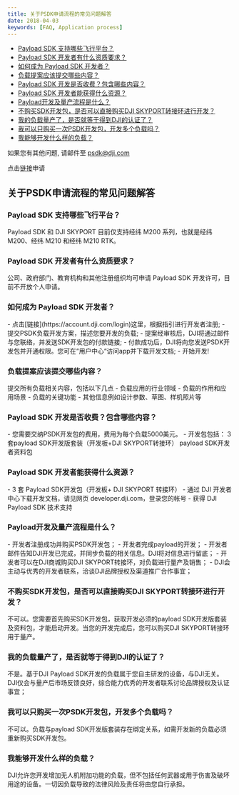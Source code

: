 ```yaml
---
title: 关于PSDK申请流程的常见问题解答
date: 2018-04-03
keywords: [FAQ, Application process]
---
```


* [Payload SDK 支持哪些飞行平台？](#2)
* [Payload SDK 开发者有什么资质要求？](#3)
* [如何成为 Payload SDK 开发者？](#4)
* [负载提案应该提交哪些内容？](#5)
* [Payload SDK 开发是否收费？包含哪些内容？](#6)
* [Payload SDK 开发者能获得什么资源？](#7)
* [Payload开发及量产流程是什么？](#8)
* [不购买SDK开发包，是否可以直接购买DJI SKYPORT转接环进行开发？](#9)
* [我的负载量产了，是否就等于得到DJI的认证了？](#10)
* [我可以只购买一次PSDK开发包，开发多个负载吗？](#11)
* [我能够开发什么样的负载？](#12)

如果您有其他问题, 请邮件至 [psdk@dji.com]()

点击[链接](https://developer.dji.com/payload-sdk/apply)申请

## 关于PSDK申请流程的常见问题解答

<h3 id="2">Payload SDK 支持哪些飞行平台？</h3>
Payload SDK 和 DJI SKYPORT 目前仅支持经纬 M200 系列，也就是经纬 M200、经纬 M210 和经纬 M210 RTK。

<h3 id="3">Payload SDK 开发者有什么资质要求？</h3>
公司、政府部门、教育机构和其他注册组织均可申请 Payload SDK 开发许可，目前不开放个人申请。

<h3 id="4">如何成为 Payload SDK 开发者？</h3>
-	点击[链接](https://account.dji.com/login)这里，根据指引进行开发者注册;
-	提交PSDK负载开发方案，描述您要开发的负载;
-	提案经审核后，DJI将通过邮件与您联络，并发送SDK开发包的付款链接;
-	付款成功后，DJI将向您发送PSDK开发包并开通权限。您可在“用户中心“访问app并下载开发文档;
-	开始开发!

<h3 id="5">负载提案应该提交哪些内容？</h3>
提交所有负载相关内容，包括以下几点
-	负载应用的行业领域
-	负载的作用和应用场景
-	负载的关键功能
-	其他信息例如设计参数、草图、样机照片等

<h3 id="6">Payload SDK 开发是否收费？包含哪些内容？</h3>
-       您需要交纳PSDK开发包的费用，费用为每个负载5000美元。
-       开发包包括：
        3套payload SDK开发版套装（开发板+DJI SKYPORT转接环）
        payload SDK开发者资料包

<h3 id="7">Payload SDK 开发者能获得什么资源？</h3>
-	3 套 Payload SDK开发包（开发板+ DJI SKYPORT 转接环）
-	通过 DJI 开发者中心下载开发文档，请见网页 developer.dji.com，登录您的帐号
-	获得 DJI Payload SDK 技术支持

<h3 id="8">Payload开发及量产流程是什么？</h3>
-       开发者注册成功并购买PSDK开发包；
-       开发者完成payload的开发；
-       开发者邮件告知DJI开发已完成，并同步负载的相关信息。DJI将对信息进行留底；
-       开发者可以在DJI商城购买DJI SKYPORT转接环，对负载进行量产及销售；
-       DJI会主动与优秀的开发者联系，洽谈DJI品牌授权及渠道推广合作事宜；

<h3 id="9">不购买SDK开发包，是否可以直接购买DJI SKYPORT转接环进行开发？</h3>
不可以。您需要首先购买SDK开发包，获取开发必须的payload SDK开发版套装及资料包，才能启动开发。当您的开发完成后，您可以购买DJI SKYPORT转接环用于量产。

<h3 id="10">我的负载量产了，是否就等于得到DJI的认证了？</h3>
不是。基于DJI Payload SDK开发的负载属于您自主研发的设备，与DJI无关。DJI仅会与量产后市场反馈良好，综合能力优秀的开发者联系讨论品牌授权及认证事宜；

<h3 id="11">我可以只购买一次PSDK开发包，开发多个负载吗？</h3>
不可以。负载与payload SDK开发版套装存在绑定关系，如需开发新的负载必须重新购买SDK开发包。

<h3 id="12">我能够开发什么样的负载？</h3>
DJI允许您开发增加无人机附加功能的负载，但不包括任何武器或用于伤害及破坏用途的设备。一切因负载导致的法律风险及责任将由您自行承担。
